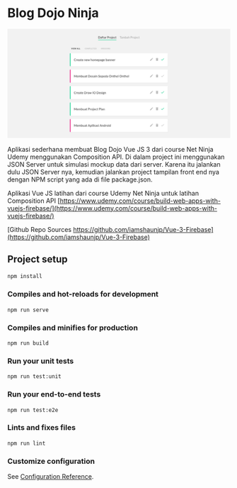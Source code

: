 # Blog Dojo Ninja

![Alt Image](https://raw.githubusercontent.com/javascript-indonesias/ninja-project-planner/master/demo_app.png)

Aplikasi sederhana membuat Blog Dojo Vue JS 3 dari course Net Ninja Udemy menggunakan Composition API. Di dalam project ini menggunakan JSON Server untuk simulasi mockup data dari server. Karena itu jalankan dulu JSON Server nya, kemudian jalankan project tampilan front end nya dengan NPM script yang ada di file package.json.

Aplikasi Vue JS latihan dari course Udemy Net Ninja untuk latihan Composition API [https://www.udemy.com/course/build-web-apps-with-vuejs-firebase/](https://www.udemy.com/course/build-web-apps-with-vuejs-firebase/)

[Github Repo Sources https://github.com/iamshaunjp/Vue-3-Firebase](https://github.com/iamshaunjp/Vue-3-Firebase)


## Project setup
```
npm install
```

### Compiles and hot-reloads for development
```
npm run serve
```

### Compiles and minifies for production
```
npm run build
```

### Run your unit tests
```
npm run test:unit
```

### Run your end-to-end tests
```
npm run test:e2e
```

### Lints and fixes files
```
npm run lint
```

### Customize configuration
See [Configuration Reference](https://cli.vuejs.org/config/).
